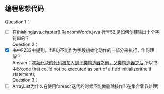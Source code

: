 ## 编程思想代码
Question 1：  
- [ ] 在thinkingjava.chapter9.RandomWords.java 行号52 是如何创建输出十个字符串的？  
Question 2：  
- [x] 书中P232中提到，if语句不能作为字段初始化动作的一部分来执行，作何理解？  
Answer：[初始化块的代码被加入到子类构造器之前，父类构造器之后](https://www.cnblogs.com/BlackStorm/p/5699965.html)
所以书中说code that could not be executed as part of a field initializer(the if statement);  
Question 3：  
- [ ] ArrayList为什么在使用foreach迭代的时候不能做删除操作?(在集合章节处理)
